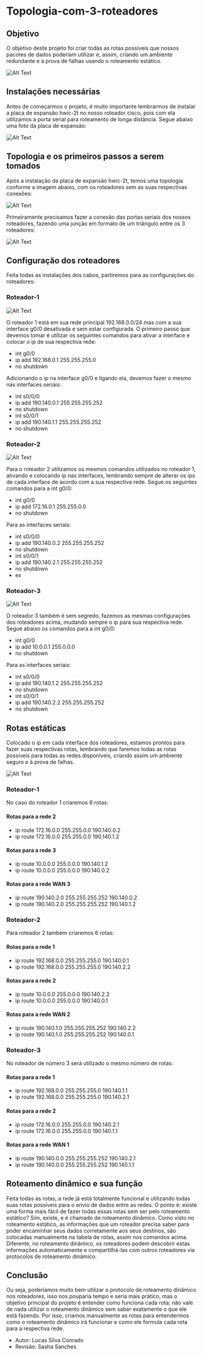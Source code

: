 # Topologia-com-3-roteadores

## Objetivo

O objetivo deste projeto foi criar todas as rotas possíveis que nossos pacotes de dados poderiam utilizar e, assim, criando um ambiente redundante e à prova de falhas usando o roteamento estático.

![Alt Text](https://i.ibb.co/0yHM2LY/54-Topologia-com-3-Roteadores.png)

## Instalações necessárias

Antes de começarmos o projeto, é muito importante lembrarmos de instalar a placa de expansão hwic-2t no nosso roteador cisco, pois com ela utilizamos a porta serial para roteamento de longa distância. Segue abaixo uma foto da placa de expansão:

![Alt Text](https://images-na.ssl-images-amazon.com/images/I/61rxXusQxxL._AC_SL1301_.jpg)

## Topologia e os primeiros passos a serem tomados

Após a instalação da placa de expansão hwic-2t, temos uma topologia conforme a imagem abaixo, com os roteadores sem as suas respectivas conexões:

![Alt Text](https://i.ibb.co/nRqY2Yq/imagem-2021-02-07-173953.png)

Primeiramente precisamos fazer a conexão das portas seriais dos nossos roteadores, fazendo uma junção em formato de um triângulo entre os 3 roteadores:

![Alt Text](https://i.ibb.co/QNqSSVw/imagem-2021-02-07-174425.png)

## Configuração dos roteadores

Feita todas as instalações dos cabos, partiremos para as configurações do roteadores:

### Roteador-1

![Alt Text](https://i.ibb.co/vB7Cv83/imagem-2021-02-07-174845.png)

O roteador 1 está em sua rede principal 192.168.0.0/24 mas com a sua interface g0/0 desativada e sem estar configurada. O primeiro passo que devemos tomar é utilizar os seguintes comandos para ativar a interface e colocar o ip de sua respectiva rede:

* int g0/0 
* ip add 192.168.0.1 255.255.255.0
* no shutdown

Adicionando o ip na interface g0/0 e ligando ela, devemos fazer o mesmo nas interfaces seriais:

* int s0/0/0
* ip add 190.140.0.1 255.255.255.252
* no shutdown
* int s0/0/1
* ip add 190.140.1.1 255.255.255.252
* no shutdown

### Roteador-2

![Alt Text](https://i.ibb.co/Y3qHvGJ/imagem-2021-02-07-175511.png)

Para o roteador 2 utilizamos os mesmos comandos utilizados no roteador 1, ativando e colocando ip nas interfaces, lembrando sempre de alterar os ips de cada interface de acordo com a sua respectiva rede. Segue os seguintes comandos para a int g0/0:

* int g0/0
* ip add 172.16.0.1 255.255.0.0
* no shutdown

Para as interfaces seriais:

* int s0/0/0
* ip add 190.140.0.2 255.255.255.252
* no shutdown
* int s0/0/1
* ip add 190.140.2.1 255.255.255.252
* no shutdown
* ex

### Roteador-3 

![Alt Text](https://i.ibb.co/WDW0rp7/imagem-2021-02-07-180040.png)

O roteador 3 também é sem segredo, fazemos as mesmas configurações dos roteadores acima, mudando sempre o ip para sua respectiva rede. Segue abaixo os comandos para a int g0/0:

* int g0/0
* ip add 10.0.0.1 255.0.0.0
* no shutdown

Para as interfaces seriais:

* int s0/0/0
* ip add 190.140.1.2 255.255.255.252
* no shutdown
* int s0/0/1
* ip add 190.140.2.2 255.255.255.252
* no shutdown

## Rotas estáticas

Colocado o ip em cada interface dos roteadores, estamos prontos para fazer suas respectivas rotas, lembrando que faremos todas as rotas possíveis para todas as redes disponíveis, criando assim um ambiente seguro e à prova de falhas.

![Alt Text](https://i.ibb.co/2dSjdgV/imagem-2021-02-07-180518.png)

### Roteador-1

No caso do roteador 1 criaremos 6 rotas:

#### Rotas para a rede 2
* ip route 172.16.0.0 255.255.0.0 190.140.0.2
* ip route 172.16.0.0 255.255.0.0 190.140.1.2

#### Rotas para a rede 3
* ip route 10.0.0.0 255.0.0.0 190.140.1.2
* ip route 10.0.0.0 255.0.0.0 190.140.0.2

#### Rotas para a rede WAN 3
* ip route 190.140.2.0 255.255.255.252 190.140.0.2
* ip route 190.140.2.0 255.255.255.252 190.140.1.2

### Roteador-2

Para roteador 2 também criaremos 6 rotas:

#### Rotas para a rede 1
* ip route 192.168.0.0 255.255.255.0 190.140.0.1
* ip route 192.168.0.0 255.255.255.0 190.140.2.2

#### Rotas para a rede 2
* ip route 10.0.0.0 255.0.0.0 190.140.2.2
* ip route 10.0.0.0 255.0.0.0 190.140.0.1

#### Rotas para a rede WAN 2
* ip route 190.140.1.0 255.255.255.252 190.140.2.2
* ip route 190.140.1.0 255.255.255.252 190.140.0.1

### Roteador-3 

No roteador de número 3 será utilizado o mesmo número de rotas:

#### Rotas para a rede 1
* ip route 192.168.0.0 255.255.255.0 190.140.1.1
* ip route 192.168.0.0 255.255.255.0 190.140.2.1

#### Rotas para a rede 2
* ip route 172.16.0.0 255.255.0.0 190.140.2.1
* ip route 172.16.0.0 255.255.0.0 190.140.1.1

#### Rotas para a rede WAN 1
* ip route 190.140.0.0 255.255.255.252 190.140.2.1
* ip route 190.140.0.0 255.255.255.252 190.140.1.1

## Roteamento dinâmico e sua função

Feita todas as rotas, a rede já está totalmente funcional e utilizando todas suas rotas possíveis para o envio de dados entre as redes. O ponto é: existe uma forma mais fácil de fazer todas essas rotas sem ser pelo roteamento estático? Sim, existe, e é chamado de roteamento dinâmico. Como visto no roteamento estático, as informações que um roteador precisa saber para poder encaminhar seus dados corretamente aos seus destinos, são colocadas manualmente na tabela de rotas, assim nos comandos acima.
Diferente, no roteamento dinâmico, os roteadores podem descobrir estas informações automaticamente e compartilhá-las com outros roteadores via protocolos de roteamento dinâmico.

## Conclusão

Ou seja, poderíamos muito bem utilizar o protocolo de roteamento dinâmico nos roteadores, isso nos pouparia tempo e seria mais prático, mas o objetivo principal do projeto é entender como funciona cada rota; não vale de nada utilizar o roteamento dinâmico sem saber exatamente o que ele está fazendo. Por isso, criamos manualmente as rotas para entendermos como o roteamento dinâmico irá funcionar e como ele formula cada rota para a respectiva rede.


* Autor: Lucas Silva Conrado
* Revisão: Sasha Sanches










